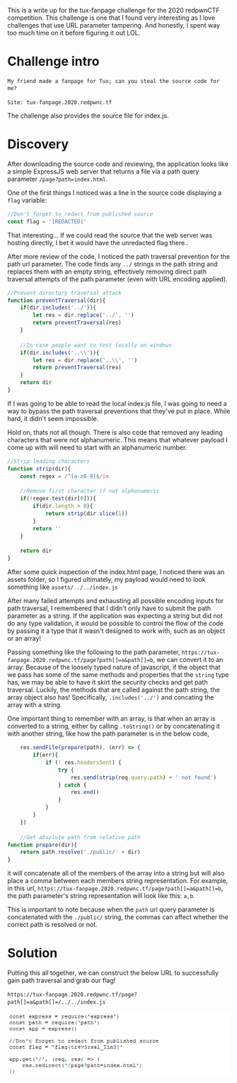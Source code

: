 This is a write up for the tux-fanpage challenge for the 2020 redpwnCTF competition. This challenge is one that I found very interesting as I love challenges that use URL parameter tampering. And honestly, I spent way too much time on it before figuring it out LOL.

# Challenge intro

```
My friend made a fanpage for Tux; can you steal the source code for me?

Site: tux-fanpage.2020.redpwnc.tf
```

The challenge also provides the source file for index.js.

# Discovery
After downloading the source code and reviewing, the application looks like a simple ExpressJS web server that returns a file via a path query parameter `/page?path=index.html`.

One of the first things I noticed was a line in the source code displaying a `flag` variable: 
```javascript
//Don't forget to redact from published source
const flag = '[REDACTED]'
```

That interesting... If we could read the source that the web server was hosting directly, I bet it would have the unredacted flag there..

After more review of the code, I noticed the path traversal prevention for the path url parameter. The code finds any `../` strings in the path string and replaces them with an empty string, effectively removing direct path traversal attempts of the path parameter (even with URL encoding applied).

```javascript
//Prevent directory traversal attack
function preventTraversal(dir){
    if(dir.includes('../')){
        let res = dir.replace('../', '')
        return preventTraversal(res)
    }

    //In case people want to test locally on windows
    if(dir.includes('..\\')){
        let res = dir.replace('..\\', '')
        return preventTraversal(res)
    }
    return dir
}
```
If I was going to be able to read the local index.js file, I was going to need a way to bypass the path traversal preventions that they've put in place. While hard, it didn't seem impossible.

Hold on, thats not all though. There is also code that removed any leading characters that were not alphanumeric. This means that whatever payload I come up with will need to start with an alphanumeric number.

```javascript
//Strip leading characters
function strip(dir){
    const regex = /^[a-z0-9]$/im

    //Remove first character if not alphanumeric
    if(!regex.test(dir[0])){
        if(dir.length > 0){
            return strip(dir.slice(1))
        }
        return ''
    }

    return dir
}
```

After some quick inspection of the index.html page, I noticed there was an assets folder, so I figured ultimately, my payload would need to look something like `assets/../../index.js`

After many failed attempts and exhausting all possible encoding inputs for path traversal, I remembered that I didn't only have to submit the path parameter as a string. If the application was expecting a string but did not do any type validation, it would be possible to control the flow of the code by passing it a type that it wasn't designed to work with, such as an object or an array!

Passing something like the following to the path parameter, `https://tux-fanpage.2020.redpwnc.tf/page?path[]=a&path[]=b`, we can convert it to an array. Because of the loosely typed nature of javascript, if the object that we pass has some of the same methods and properties that the `string` type has, we may be able to have it skirt the security checks and get path traversal. Luckily, the methods that are called against the path string, the array object also has! Specifically, `.includes('../')` and concating the array with a string.

One important thing to remember with an array, is that when an array is converted to a string, either by calling `.toString()` or by concatenating it with another string, like how the path parameter is in the below code,
```javascript
    res.sendFile(prepare(path), (err) => {
        if(err){
            if (! res.headersSent) {
                try {
                    res.send(strip(req.query.path) + ' not found')
                } catch {
                    res.end()
                }
            }
        }
    })
    
    //Get absolute path from relative path
function prepare(dir){
    return path.resolve('./public/' + dir)
}
```

it will concatenate all of the members of the array into a string but will also place a comma between each members string representation. For example, in this url, `https://tux-fanpage.2020.redpwnc.tf/page?path[]=a&path[]=b`, the path parameter's string representation will look like this: `a,b`. 

This is important to note because when the `path` url query parameter is concatenated with the `./public/` string, the commas can affect whether the correct path is resolved or not.

# Solution
Putting this all together, we can construct the below URL to successfully gain path traversal and grab our flag!

`https://tux-fanpage.2020.redpwnc.tf/page?path[]=a&path[]=/../../index.js`

![flag](./flag.png)
